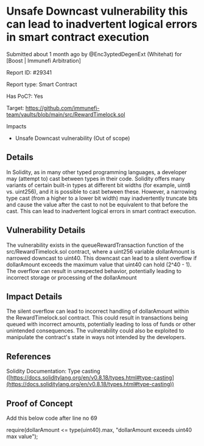 # Unsafe Downcast vulnerability this can lead to inadvertent logical errors in smart contract execution

Submitted  about 1 month  ago by @Enc3yptedDegenExt (Whitehat)  for  [Boost | Immunefi Arbitration]

Report ID: #29341

Report type: Smart Contract

Has PoC?: Yes

Target: https://github.com/immunefi-team/vaults/blob/main/src/RewardTimelock.sol

Impacts

-   Unsafe Downcast vulnerability  (Out of scope)

## Details


In Solidity, as in many other typed programming languages, a developer may (attempt to) cast between types in their code. Solidity offers many variants of certain built-in types at different bit widths (for example, uint8 vs. uint256), and it is possible to cast between these. However, a narrowing type cast (from a higher to a lower bit width) may inadvertently truncate bits and cause the value after the cast to not be equivalent to that before the cast. This can lead to inadvertent logical errors in smart contract execution.

## Vulnerability Details

The vulnerability exists in the queueRewardTransaction function of the src/RewardTimelock.sol contract, where a uint256 variable dollarAmount is narrowed downcast to uint40. This downcast can lead to a silent overflow if dollarAmount exceeds the maximum value that uint40 can hold (2^40 - 1). The overflow can result in unexpected behavior, potentially leading to incorrect storage or processing of the dollarAmount

## Impact Details

The silent overflow can lead to incorrect handling of dollarAmount within the RewardTimelock.sol contract. This could result in transactions being queued with incorrect amounts, potentially leading to loss of funds or other unintended consequences. The vulnerability could also be exploited to manipulate the contract's state in ways not intended by the developers.

## References

Solidity Documentation: Type casting ([https://docs.soliditylang.org/en/v0.8.18/types.html#type-casting](https://docs.soliditylang.org/en/v0.8.18/types.html#type-casting))

## Proof of Concept

Add this below code after line no 69

require(dollarAmount <= type(uint40).max, "dollarAmount exceeds uint40 max value");
